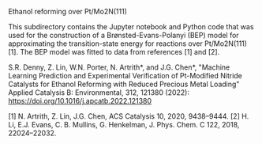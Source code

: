 Ethanol reforming over Pt/Mo2N(111)

This subdirectory contains the Jupyter notebook and Python code that was used for the construction of a Brønsted-Evans-Polanyi (BEP) model for approximating the transition-state energy for reactions over Pt/Mo2N(111) [1]. The BEP model was fitted to data from references [1] and [2].

S.R. Denny, Z. Lin, W.N. Porter, N. Artrith*, and J.G. Chen*, "Machine Learning Prediction and Experimental Verification of Pt-Modified Nitride Catalysts for Ethanol Reforming with Reduced Precious Metal Loading" Applied Catalysis B: Environmental, 312, 121380 (2022): https://doi.org/10.1016/j.apcatb.2022.121380

[1] N. Artrith, Z. Lin, J.G. Chen, ACS Catalysis 10, 2020, 9438–9444.
[2] H. Li, E.J. Evans, C. B. Mullins, G. Henkelman, J. Phys. Chem. C 122, 2018, 22024–22032.
